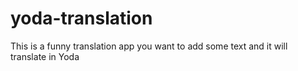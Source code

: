 # yoda-translation
 This is a funny translation app you want to add some text and it will translate in Yoda
